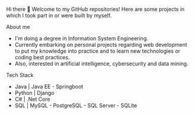 Hi there 👋
Welcome to my GitHub repositories!
Here are some projects in which I took part in or were built by myself. 

About me
  - I'm doing a degree in Information System Engineering. 
  - Currently embarking on personal projects regarding web development to put my knowledge into practice and to learn new technologies or coding best practices. 
  - Also, interested in artificial intelligence, cybersecurity and data mining.  
  
  
Tech Stack 
  - Java | Java EE - Springboot 
  - Python | Django
  - C# | .Net Core 
  - SQL | MySQL - PostgreSQL - SQL Server - SQLite


